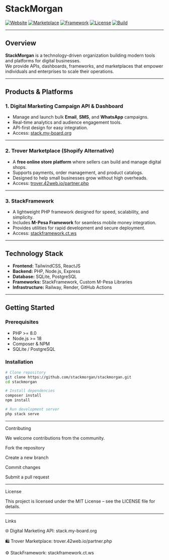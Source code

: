 # StackMorgan

[![Website](https://img.shields.io/badge/Website-Live-blue)](https://stack.my-board.org)
[![Marketplace](https://img.shields.io/badge/Trover-Marketplace-green)](https://trover.42web.io/partner.php)
[![Framework](https://img.shields.io/badge/StackFramework-Library-orange)](https://stackframework.ct.ws)
[![License](https://img.shields.io/badge/License-MIT-black.svg)](#license)
[![Build](https://img.shields.io/badge/Build-Stable-success)](#)

---

## Overview

**StackMorgan** is a technology-driven organization building modern tools and platforms for digital businesses.  
We provide APIs, dashboards, frameworks, and marketplaces that empower individuals and enterprises to scale their operations.

---

## Products & Platforms

### 1. Digital Marketing Campaign API & Dashboard  
- Manage and launch bulk **Email**, **SMS**, and **WhatsApp** campaigns.  
- Real-time analytics and audience engagement tools.  
- API-first design for easy integration.  
- Access: [stack.my-board.org](https://stack.my-board.org)  

---

### 2. Trover Marketplace (Shopify Alternative)  
- A **free online store platform** where sellers can build and manage digital shops.  
- Supports payments, order management, and product catalogs.  
- Designed to help small businesses grow without high overheads.  
- Access: [trover.42web.io/partner.php](https://trover.42web.io/partner.php)  

---

### 3. StackFramework  
- A lightweight PHP framework designed for speed, scalability, and simplicity.  
- Includes **M-Pesa Framework** for seamless mobile money integration.  
- Provides utilities for rapid development and secure deployment.  
- Access: [stackframework.ct.ws](https://stackframework.ct.ws)  

---

## Technology Stack

- **Frontend:** TailwindCSS, ReactJS  
- **Backend:** PHP, Node.js, Express  
- **Database:** SQLite, PostgreSQL  
- **Frameworks:** StackFramework, Custom M-Pesa Libraries  
- **Infrastructure:** Railway, Render, GitHub Actions  

---

## Getting Started

### Prerequisites
- PHP >= 8.0  
- Node.js >= 18  
- Composer & NPM  
- SQLite / PostgreSQL  

### Installation
```bash
# Clone repository
git clone https://github.com/stackmorgan/stackmorgan.git
cd stackmorgan

# Install dependencies
composer install
npm install

# Run development server
php stack serve
```
---

Contributing

We welcome contributions from the community.

Fork the repository

Create a new branch

Commit changes

Submit a pull request



---

License

This project is licensed under the MIT License – see the LICENSE file for details.


---

Links

🌐 Digital Marketing API: stack.my-board.org

🛍️ Trover Marketplace: trover.42web.io/partner.php

⚙️ StackFramework: stackframework.ct.ws
